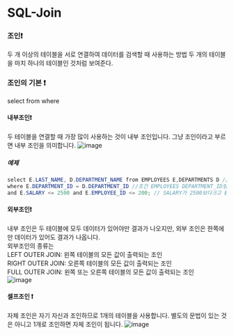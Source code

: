 # SQL-Join

### 조인:exclamation:
두 개 이상의 테이블을 서로 연결하여 데이터를 검색할 때 사용하는 방법
두 개의 테이블을 마치 하나의 테이블인 것처럼 보여준다.
### 조인의 기본 :exclamation:
select
from
where
#### 내부조인:exclamation:
두 테이블을 연결할 때 가장 많이 사용하는  것이 내부 조인입니다. 그냥 조인이라고 부르면 내부 조인을 의미합니다.
![image](https://user-images.githubusercontent.com/123055714/228698886-a087030d-fa83-4c45-97d2-5b6314505731.png)
##### 예제

```java
select E.LAST_NAME, D.DEPARTMENT_NAME from EMPLOYEES E,DEPARTMENTS D //조회할 것과 조회하는 곳
where E.DEPARTMENT_ID = D.DEPARTMENT_ID //조건 EMPLOYEES DEPARTMENT_ID랑 DEPARTMENT DEPARTMENT_ID랑 같다.
and E.SALARY <= 2500 and E.EMPLOYEE_ID <= 200; // SALARY가 2500보다크고 EMPLOYEE_ID가 200보다 작다.
```

#### 외부조인:exclamation:
내부 조인은 두 테이블에 모두 데이터가 있어야만 결과가 나오지만, 외부 조인은 한쪽에만 데이터가 있어도 결과가 나옵니다.<br>
외부조인의 종류는<br>
LEFT OUTER JOIN: 왼쪽 테이블의 모든 값이 출력되는 조인<br>
RIGHT OUTER JOIN: 오른쪽 테이블의 모든 값이 출력되는 조인<br>
FULL OUTER JOIN: 왼쪽 또는 오른쪽 테이블의 모든 값이 출력되는 조인<br>
![image](https://user-images.githubusercontent.com/123055714/228698933-1cb7fae9-6a4f-41ed-aa14-6cdbc0700c45.png)

#### 셀프조인 :exclamation:
자체 조인은 자기 자신과 조인하므로 1개의 테이블을 사용합니다. 별도의 문법이 있는 것은 아니고 1개로 조인하면 자체 조인이 됩니다.
![image](https://user-images.githubusercontent.com/123055714/228699357-5882d373-7e2c-4871-b102-b9d55ba8122e.png)
